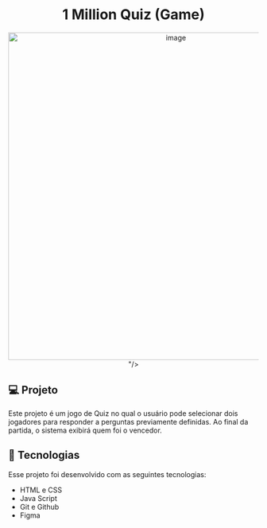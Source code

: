 <h1 align="center"> 1 Million Quiz (Game) </h1>

<p align="center">
  <img src="<img width="1018" height="659" alt="image" src="https://github.com/user-attachments/assets/a6d1bc9e-8957-4c0b-9273-dd3d88e89e73" />
"/>
</p>

## 💻 Projeto

Este projeto é um jogo de Quiz no qual o usuário pode selecionar dois jogadores para responder a perguntas previamente definidas. Ao final da partida, o sistema exibirá quem foi o vencedor.

## 🚀 Tecnologias

Esse projeto foi desenvolvido com as seguintes tecnologias:

- HTML e CSS
- Java Script
- Git e Github
- Figma


